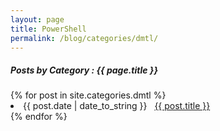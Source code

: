 ```yaml
---
layout: page
title: PowerShell
permalink: /blog/categories/dmtl/
---
```


<h5> Posts by Category : {{ page.title }} </h5>

<div class="card">
{% for post in site.categories.dmtl %}
 <li class="category-posts"><span>{{ post.date | date_to_string }}</span> &nbsp; <a href="{{ post.url }}">{{ post.title }}</a></li>
{% endfor %}
</div>
